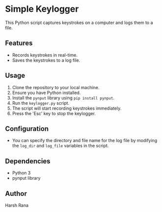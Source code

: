 # Simple Keylogger

This Python script captures keystrokes on a computer and logs them to a file.

## Features
- Records keystrokes in real-time.
- Saves the keystrokes to a log file.

## Usage
1. Clone the repository to your local machine.
2. Ensure you have Python installed.
3. Install the `pynput` library using `pip install pynput`.
4. Run the `keylogger.py` script.
5. The script will start recording keystrokes immediately.
6. Press the 'Esc' key to stop the keylogger.

## Configuration
- You can specify the directory and file name for the log file by modifying the `log_dir` and `log_file` variables in the script.

## Dependencies
- Python 3
- pynput library

## Author
Harsh Rana


